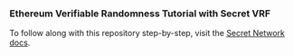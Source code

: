 ### Ethereum Verifiable Randomness Tutorial with Secret VRF

To follow along with this repository step-by-step, visit the [Secret Network docs](https://docs.scrt.network/secret-network-documentation/development/development-concepts/ethereum-greater-than-secret-network/verifiable-randomness-tutorial).
